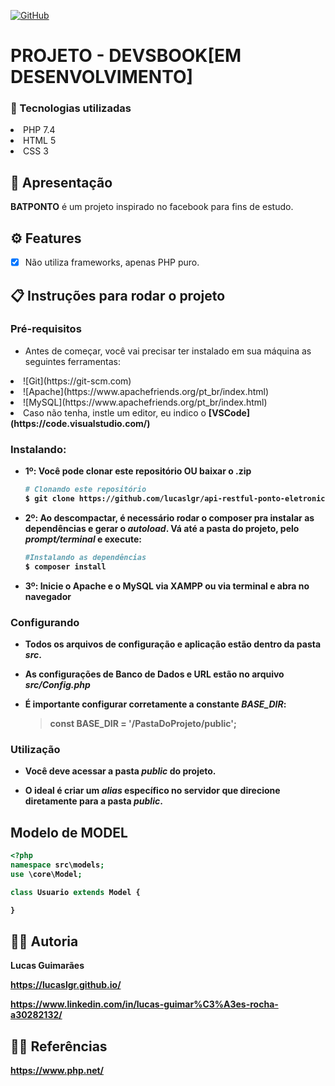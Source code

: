 <a href="./LICENSE">![GitHub](https://img.shields.io/badge/license-MIT-green)</a>

# PROJETO - DEVSBOOK[EM DESENVOLVIMENTO]

### :rocket: Tecnologias utilizadas

<li>PHP 7.4</li>
<li>HTML 5</li>
<li>CSS 3</li>

## :loudspeaker: Apresentação

**BATPONTO** é um projeto inspirado no facebook para fins de estudo.

## ⚙ Features

- [x] Não utiliza frameworks, apenas PHP puro.

## :clipboard: Instruções para rodar o projeto

### Pré-requisitos

- Antes de começar, você vai precisar ter instalado em sua máquina as seguintes ferramentas:

<li>![Git](https://git-scm.com)</li>
<li>![Apache](https://www.apachefriends.org/pt_br/index.html)</li>
<li>![MySQL](https://www.apachefriends.org/pt_br/index.html)</li>
<li>Caso não tenha, instle um editor, eu indico o <b>[VSCode](https://code.visualstudio.com/)</li>

### Instalando:

- 1º: Você pode clonar este repositório OU baixar o .zip
  
  ```bash
  # Clonando este repositório
  $ git clone https://github.com/lucaslgr/api-restful-ponto-eletronico
  ```

- 2º: Ao descompactar, é necessário rodar o **composer** pra instalar as dependências e gerar o *autoload*.
  Vá até a pasta do projeto, pelo *prompt/terminal* e execute:
  
  ```bash
  #Instalando as dependências
  $ composer install      
  ```

- 3º: Inicie o Apache e o MySQL via XAMPP ou via terminal e abra no navegador

### Configurando

- Todos os arquivos de **configuração** e aplicação estão dentro da pasta *src*.

- As configurações de Banco de Dados e URL estão no arquivo *src/Config.php*

- É importante configurar corretamente a constante *BASE_DIR*:
  > const BASE_DIR = '/**PastaDoProjeto**/public';

### Utilização

- Você deve acessar a pasta *public* do projeto.

- O ideal é criar um ***alias*** específico no servidor que direcione diretamente para a pasta     *public*.
  
## Modelo de MODEL

```php
<?php
namespace src\models;
use \core\Model;

class Usuario extends Model {

}
```

## :man_technologist: Autoria

Lucas Guimarães

https://lucaslgr.github.io/

https://www.linkedin.com/in/lucas-guimar%C3%A3es-rocha-a30282132/

## :male_detective: Referências

https://www.php.net/